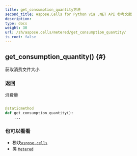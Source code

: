 ```yaml
---
title: get_consumption_quantity方法
second_title: Aspose.Cells for Python via .NET API 参考文献
description:
type: docs
weight: 30
url: /zh/aspose.cells/metered/get_consumption_quantity/
is_root: false
---
```

##  get_consumption_quantity() {#}
获取消费文件大小


### 返回

消费量


```python

@staticmethod
def get_consumption_quantity():
    ...
```





### 也可以看看
* 模块[`aspose.cells`](../../)
* 类 [`Metered`](/cells/python-net/zh/aspose.cells/metered)
